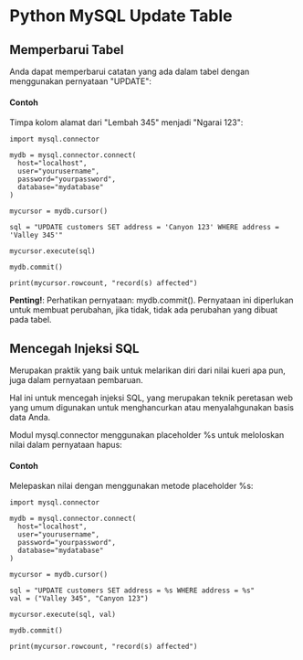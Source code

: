 # Python MySQL Update Table

## Memperbarui Tabel
Anda dapat memperbarui catatan yang ada dalam tabel dengan menggunakan pernyataan "UPDATE":

#### Contoh 
Timpa kolom alamat dari "Lembah 345" menjadi "Ngarai 123":

```
import mysql.connector

mydb = mysql.connector.connect(
  host="localhost",
  user="yourusername",
  password="yourpassword",
  database="mydatabase"
)

mycursor = mydb.cursor()

sql = "UPDATE customers SET address = 'Canyon 123' WHERE address = 'Valley 345'"

mycursor.execute(sql)

mydb.commit()

print(mycursor.rowcount, "record(s) affected")
```

**Penting!**: Perhatikan pernyataan: mydb.commit(). Pernyataan ini diperlukan untuk membuat perubahan, jika tidak, tidak ada perubahan yang dibuat pada tabel.

## Mencegah Injeksi SQL
Merupakan praktik yang baik untuk melarikan diri dari nilai kueri apa pun, juga dalam pernyataan pembaruan.

Hal ini untuk mencegah injeksi SQL, yang merupakan teknik peretasan web yang umum digunakan untuk menghancurkan atau menyalahgunakan basis data Anda.

Modul mysql.connector menggunakan placeholder %s untuk meloloskan nilai dalam pernyataan hapus:

#### Contoh
Melepaskan nilai dengan menggunakan metode placeholder %s:

```
import mysql.connector

mydb = mysql.connector.connect(
  host="localhost",
  user="yourusername",
  password="yourpassword",
  database="mydatabase"
)

mycursor = mydb.cursor()

sql = "UPDATE customers SET address = %s WHERE address = %s"
val = ("Valley 345", "Canyon 123")

mycursor.execute(sql, val)

mydb.commit()

print(mycursor.rowcount, "record(s) affected")
```
